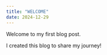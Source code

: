 ```yaml
---
title: "WELCOME"
date: 2024-12-29
---
```


Welcome to my first blog post. 

I created this blog to share my journey!
